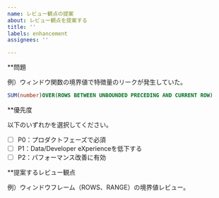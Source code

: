 ```yaml
---
name: レビュー観点の提案
about: レビュー観点を提案する
title: ''
labels: enhancement
assignees: ''

---
```


**問題

例）ウィンドウ関数の境界値で特徴量のリークが発生していた。
```sql
SUM(number)OVER(ROWS BETWEEN UNBOUNDED PRECEDING AND CURRENT ROW)
```

**優先度

以下のいずれかを選択してください。
- [ ] P0：プロダクトフェーズで必須
- [ ] P1：Data/Developer eXperienceを低下する
- [ ] P2：パフォーマンス改善に有効

**提案するレビュー観点

例）ウィンドウフレーム（ROWS、RANGE）の境界値レビュー。
